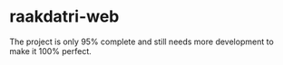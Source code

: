 # raakdatri-web

The project is only 95% complete and still needs more development to make it 100% perfect.
